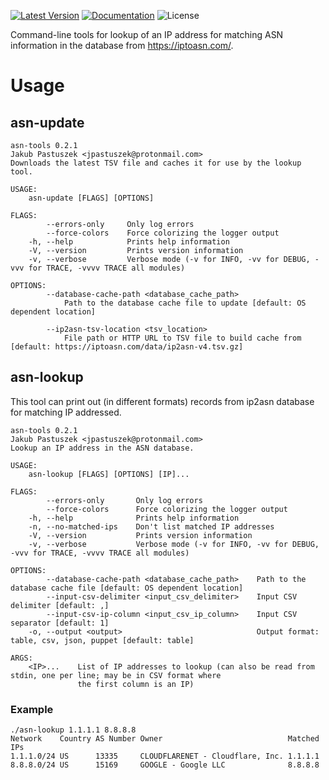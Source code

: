 [![Latest Version]][crates.io] [![Documentation]][docs.rs] ![License]

Command-line tools for lookup of an IP address for matching ASN information in the database from https://iptoasn.com/.

# Usage

## asn-update

```
asn-tools 0.2.1
Jakub Pastuszek <jpastuszek@protonmail.com>
Downloads the latest TSV file and caches it for use by the lookup tool.

USAGE:
    asn-update [FLAGS] [OPTIONS]

FLAGS:
        --errors-only     Only log errors
        --force-colors    Force colorizing the logger output
    -h, --help            Prints help information
    -V, --version         Prints version information
    -v, --verbose         Verbose mode (-v for INFO, -vv for DEBUG, -vvv for TRACE, -vvvv TRACE all modules)

OPTIONS:
        --database-cache-path <database_cache_path>
            Path to the database cache file to update [default: OS dependent location]

        --ip2asn-tsv-location <tsv_location>
            File path or HTTP URL to TSV file to build cache from [default: https://iptoasn.com/data/ip2asn-v4.tsv.gz]
```

## asn-lookup

This tool can print out (in different formats) records from ip2asn database for matching IP addressed.

```
asn-tools 0.2.1
Jakub Pastuszek <jpastuszek@protonmail.com>
Lookup an IP address in the ASN database.

USAGE:
    asn-lookup [FLAGS] [OPTIONS] [IP]...

FLAGS:
        --errors-only       Only log errors
        --force-colors      Force colorizing the logger output
    -h, --help              Prints help information
    -n, --no-matched-ips    Don't list matched IP addresses
    -V, --version           Prints version information
    -v, --verbose           Verbose mode (-v for INFO, -vv for DEBUG, -vvv for TRACE, -vvvv TRACE all modules)

OPTIONS:
        --database-cache-path <database_cache_path>    Path to the database cache file [default: OS dependent location]
        --input-csv-delimiter <input_csv_delimiter>    Input CSV delimiter [default: ,]
        --input-csv-ip-column <input_csv_ip_column>    Input CSV separator [default: 1]
    -o, --output <output>                              Output format: table, csv, json, puppet [default: table]

ARGS:
    <IP>...    List of IP addresses to lookup (can also be read from stdin, one per line; may be in CSV format where
               the first column is an IP)
```

### Example

```
./asn-lookup 1.1.1.1 8.8.8.8
Network    Country AS Number Owner                            Matched IPs
1.1.1.0/24 US      13335     CLOUDFLARENET - Cloudflare, Inc. 1.1.1.1
8.8.8.0/24 US      15169     GOOGLE - Google LLC              8.8.8.8
```

[crates.io]: https://crates.io/crates/asn-tools
[Latest Version]: https://img.shields.io/crates/v/asn-tools.svg
[Documentation]: https://docs.rs/asn-tools/badge.svg
[docs.rs]: https://docs.rs/asn-tools
[License]: https://img.shields.io/crates/l/asn-tools.svg
